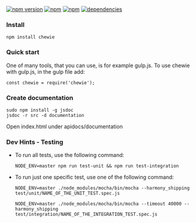 [![npm version](https://badge.fury.io/js/chewie.svg)](https://badge.fury.io/js/chewie)
[![npm](https://img.shields.io/npm/dm/chewie.svg)]()
[![npm](https://img.shields.io/npm/dt/chewie.svg)]()
[![dependencies](https://david-dm.org/yaas/chewie.svg)]()

### Install

```
npm install chewie
```


### Quick start

One of many tools, that you can use, is for example gulp.js. To use chewie with gulp.js, in the gulp file add:

```
const chewie = require('chewie');
```

### Create documentation

```
sudo npm install -g jsdoc
jsdoc -r src -d documentation
```

Open index.html under apidocs/documentation


### Dev Hints - Testing

* To run all tests, use the following command:  
  ```
  NODE_ENV=master npm run test-unit && npm run test-integration
  ```

* To run just one specific test, use one of the following command:

  ```
  NODE_ENV=master ./node_modules/mocha/bin/mocha --harmony_shipping test/unit/NAME_OF_THE_UNIT_TEST.spec.js
  ```

  ```
  NODE_ENV=master ./node_modules/mocha/bin/mocha --timeout 40000 --harmony_shipping test/integration/NAME_OF_THE_INTEGRATION_TEST.spec.js
  ```
